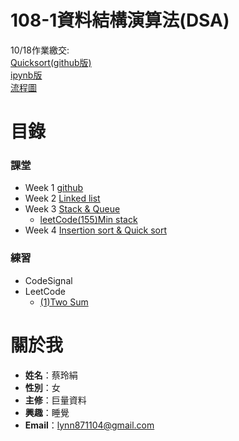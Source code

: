 # **108-1資料結構演算法(DSA)**
10/18作業繳交:  
[Quicksort(github版)](https://github.com/lynn871104/lynn/blob/master/week4/Quicksort.md)  
[ipynb版](https://github.com/lynn871104/lynn/blob/master/week4/quicksort.ipynb)  
[流程圖](https://github.com/lynn871104/lynn/blob/master/week4/%E6%B5%81%E7%A8%8B%E5%9C%96.jpg)

# **目錄**
### 課堂  
* Week 1 [github](https://github.com/lynn871104/lynn/tree/master/week1)
* Week 2 [Linked list](https://github.com/lynn871104/lynn/tree/master/week2)
* Week 3 [Stack & Queue](https://github.com/lynn871104/lynn/tree/master/week3)
     * [leetCode(155)Min stack](https://github.com/lynn871104/lynn/blob/master/week3/(155)Min%20Stack)
* Week 4 [Insertion sort & Quick sort](https://github.com/lynn871104/lynn/tree/master/week4)  
### 練習
* CodeSignal
* LeetCode
    * [(1)Two Sum](https://github.com/lynn871104/lynn/blob/master/leetcode%E7%B7%B4%E7%BF%92/(1)Two%20Sum)
# 關於我
* **姓名**：蔡玲絹
* **性別**：女
* **主修**：巨量資料
* **興趣**：睡覺
* **Email**：lynn871104@gmail.com
